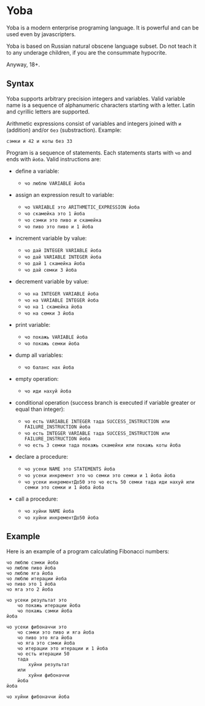 Yoba
====

Yoba is a modern enterprise programing language. It is powerful and can be used even by javascripters.

Yoba is based on Russian natural obscene language subset.
Do not teach it to any underage children, if you are the consummate hypocrite.

Anyway, 18+.

Syntax
------

Yoba supports arbitrary precision integers and variables.
Valid variable name is a sequence of alphanumeric characters starting with a letter.
Latin and cyrillic letters are supported.

Arithmetic expressions consist of variables and integers joined with `и` (addition) and/or `без` (substraction).
Example:

    сэмки и 42 и коты без 33

Program is a sequence of statements. Each statements starts with `чо` and ends with `йоба`.
Valid instructions are:

* define a variable:

    - `чо люблю VARIABLE йоба`

* assign an expression result to variable:

    - `чо VARIABLE это ARITHMETIC_EXPRESSION йоба`
    - `чо скамейка это 1 йоба`
    - `чо сэмки это пиво и скамейка`
    - `чо пиво это пиво и 1 йоба`

* inсrement variable by value:
    - `чо дай INTEGER VARIABLE йоба`
    - `чо дай VARIABLE INTEGER йоба`
    - `чо дай 1 скамейка йоба`
    - `чо дай семки 3 йоба`

* decrement variable by value:
    - `чо на INTEGER VARIABLE йоба`
    - `чо на VARIABLE INTEGER йоба`
    - `чо на 1 скамейка йоба`
    - `чо на семки 3 йоба`

* print variable:
    - `чо покажь VARIABLE йоба`
    - `чо покажь семки йоба`

* dump all variables:
    - `чо баланс нах йоба`

* empty operation:
    - `чо иди нахуй йоба`

* conditional operation (success branch is executed if variable greater or equal than integer):
    - `чо есть VARIABLE INTEGER тада SUCCESS_INSTRUCTION или FAILURE_INSTRUCTION йоба`
    - `чо есть INTEGER VARIABLE тада SUCCESS_INSTRUCTION или FAILURE_INSTRUCTION йоба`
    - `чо есть 3 семки тада покажь скамейки или покажь коты йоба`

* declare a procedure:
    - `чо усеки NAME это STATEMENTS йоба`
    - `чо усеки инкремент это чо семки это семки и 1 йоба йоба`
    - `чо усеки инкрементДо50 это чо есть 50 семки тада иди нахуй или семки это семки и 1 йоба йоба`

* call a procedure:
    - `чо хуйни NAME йоба`
    - `чо хуйни инкрементДо50 йоба`

Example
-------

Here is an example of a program calculating Fibonacci numbers:
```
чо люблю сэмки йоба
чо люблю пиво йоба
чо люблю яга йоба
чо люблю итерации йоба
чо пиво это 1 йоба
чо яга это 2 йоба

чо усеки результат это
    чо покажь итерации йоба
    чо покажь сэмки йоба
йоба

чо усеки фибоначчи это
    чо сэмки это пиво и яга йоба
    чо пиво это яга йоба
    чо яга это сэмки йоба
    чо итерации это итерации и 1 йоба
    чо есть итерации 50
    тада
        хуйни результат
    или
        хуйни фибоначчи
    йоба
йоба

чо хуйни фибоначчи йоба
```
